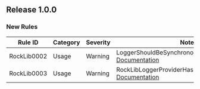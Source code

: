 ﻿## Release 1.0.0

### New Rules

Rule ID | Category | Severity | Notes
--------|----------|----------|-------
RockLib0002 | Usage | Warning | LoggerShouldBeSynchronousAnalyzer, [Documentation](https://github.com/RockLib/RockLib.Analyzers/blob/main/Rules/RockLib0002.md)
RockLib0003 | Usage | Warning | RockLibLoggerProviderHasMissingLoggerAnalyzer, [Documentation](https://github.com/RockLib/RockLib.Analyzers/blob/main/Rules/RockLib0003.md)
